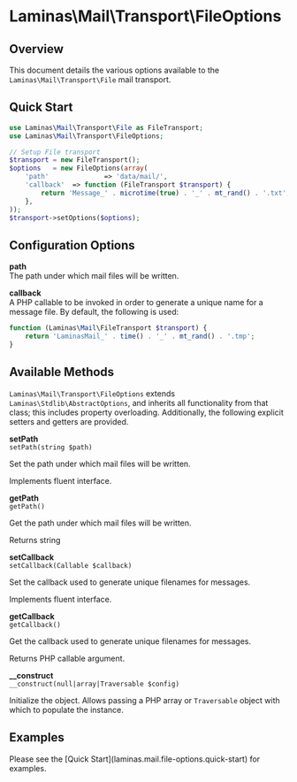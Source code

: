 # Laminas\\Mail\\Transport\\FileOptions

## Overview

This document details the various options available to the `Laminas\Mail\Transport\File` mail
transport.

## Quick Start

```php
use Laminas\Mail\Transport\File as FileTransport;
use Laminas\Mail\Transport\FileOptions;

// Setup File transport
$transport = new FileTransport();
$options   = new FileOptions(array(
    'path'              => 'data/mail/',
    'callback'  => function (FileTransport $transport) {
        return 'Message_' . microtime(true) . '_' . mt_rand() . '.txt';
    },
));
$transport->setOptions($options);
```

## Configuration Options

**path**  
The path under which mail files will be written.

<!-- -->

**callback**  
A PHP callable to be invoked in order to generate a unique name for a message file. By default, the
following is used:

```php
function (Laminas\Mail\FileTransport $transport) {
    return 'LaminasMail_' . time() . '_' . mt_rand() . '.tmp';
}
```

## Available Methods

`Laminas\Mail\Transport\FileOptions` extends `Laminas\Stdlib\AbstractOptions`, and inherits all
functionality from that class; this includes property overloading. Additionally, the following
explicit setters and getters are provided.

**setPath**  
`setPath(string $path)`

Set the path under which mail files will be written.

Implements fluent interface.

<!-- -->

**getPath**  
`getPath()`

Get the path under which mail files will be written.

Returns string

<!-- -->

**setCallback**  
`setCallback(Callable $callback)`

Set the callback used to generate unique filenames for messages.

Implements fluent interface.

<!-- -->

**getCallback**  
`getCallback()`

Get the callback used to generate unique filenames for messages.

Returns PHP callable argument.

<!-- -->

**\_\_construct**  
`__construct(null|array|Traversable $config)`

Initialize the object. Allows passing a PHP array or `Traversable` object with which to populate the
instance.

## Examples

Please see the \[Quick Start\](laminas.mail.file-options.quick-start) for examples.
